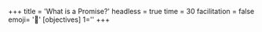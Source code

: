 +++
title = 'What is a Promise?'
headless = true
time = 30
facilitation = false
emoji= '🧩'
[objectives]
    1=''
+++
